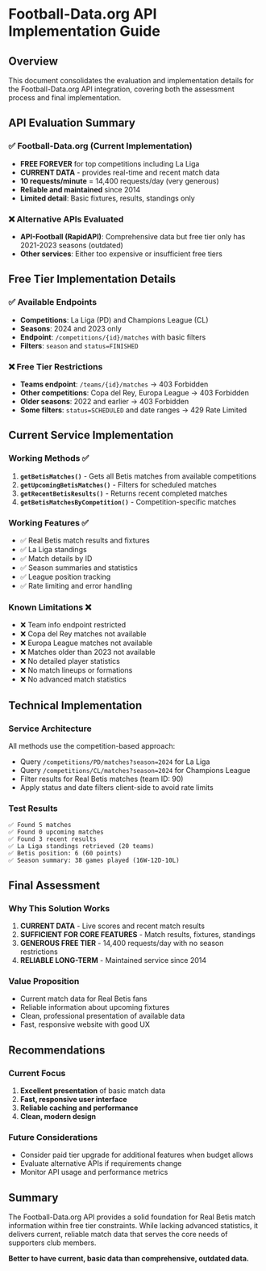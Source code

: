 # Football-Data.org API Implementation Guide

## Overview

This document consolidates the evaluation and implementation details for the Football-Data.org API integration, covering both the assessment process and final implementation.

## API Evaluation Summary

### ✅ Football-Data.org (Current Implementation)
- **FREE FOREVER** for top competitions including La Liga
- **CURRENT DATA** - provides real-time and recent match data  
- **10 requests/minute** = 14,400 requests/day (very generous)
- **Reliable and maintained** since 2014
- **Limited detail**: Basic fixtures, results, standings only

### ❌ Alternative APIs Evaluated
- **API-Football (RapidAPI)**: Comprehensive data but free tier only has 2021-2023 seasons (outdated)
- **Other services**: Either too expensive or insufficient free tiers

## Free Tier Implementation Details

### ✅ Available Endpoints
- **Competitions**: La Liga (PD) and Champions League (CL)
- **Seasons**: 2024 and 2023 only
- **Endpoint**: `/competitions/{id}/matches` with basic filters
- **Filters**: `season` and `status=FINISHED`

### ❌ Free Tier Restrictions
- **Teams endpoint**: `/teams/{id}/matches` → 403 Forbidden
- **Other competitions**: Copa del Rey, Europa League → 403 Forbidden
- **Older seasons**: 2022 and earlier → 403 Forbidden
- **Some filters**: `status=SCHEDULED` and date ranges → 429 Rate Limited

## Current Service Implementation

### Working Methods ✅
1. **`getBetisMatches()`** - Gets all Betis matches from available competitions
2. **`getUpcomingBetisMatches()`** - Filters for scheduled matches
3. **`getRecentBetisResults()`** - Returns recent completed matches
4. **`getBetisMatchesByCompetition()`** - Competition-specific matches

### Working Features ✅
- ✅ Real Betis match results and fixtures
- ✅ La Liga standings
- ✅ Match details by ID
- ✅ Season summaries and statistics
- ✅ League position tracking
- ✅ Rate limiting and error handling

### Known Limitations ❌
- ❌ Team info endpoint restricted
- ❌ Copa del Rey matches not available
- ❌ Europa League matches not available  
- ❌ Matches older than 2023 not available
- ❌ No detailed player statistics
- ❌ No match lineups or formations
- ❌ No advanced match statistics

## Technical Implementation

### Service Architecture
All methods use the competition-based approach:
- Query `/competitions/PD/matches?season=2024` for La Liga
- Query `/competitions/CL/matches?season=2024` for Champions League
- Filter results for Real Betis matches (team ID: 90)
- Apply status and date filters client-side to avoid rate limits

### Test Results
```
✅ Found 5 matches
✅ Found 0 upcoming matches  
✅ Found 3 recent results
✅ La Liga standings retrieved (20 teams)
✅ Betis position: 6 (60 points)
✅ Season summary: 38 games played (16W-12D-10L)
```

## Final Assessment

### Why This Solution Works
1. **CURRENT DATA** - Live scores and recent match results
2. **SUFFICIENT FOR CORE FEATURES** - Match results, fixtures, standings
3. **GENEROUS FREE TIER** - 14,400 requests/day with no season restrictions
4. **RELIABLE LONG-TERM** - Maintained service since 2014

### Value Proposition
- Current match data for Real Betis fans
- Reliable information about upcoming fixtures
- Clean, professional presentation of available data
- Fast, responsive website with good UX

## Recommendations

### Current Focus
1. **Excellent presentation** of basic match data
2. **Fast, responsive user interface**
3. **Reliable caching and performance**
4. **Clean, modern design**

### Future Considerations
- Consider paid tier upgrade for additional features when budget allows
- Evaluate alternative APIs if requirements change
- Monitor API usage and performance metrics

## Summary

The Football-Data.org API provides a solid foundation for Real Betis match information within free tier constraints. While lacking advanced statistics, it delivers current, reliable match data that serves the core needs of supporters club members.

**Better to have current, basic data than comprehensive, outdated data.**